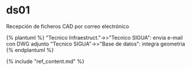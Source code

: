 # ds01

Recepción de ficheros CAD por correo electrónico 

{% plantuml %}
"Tecnico Infraestruct."->>"Tecnico SIGUA": envia e-mail con DWG adjunto
"Tecnico SIGUA"->>"Base de datos": integra geometria
{% endplantuml %}

{% include "ref_content.md" %}